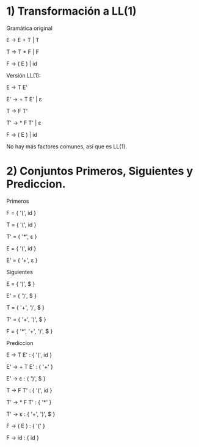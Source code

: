 # 1) Transformación a LL(1)

Gramática original

  E → E + T | T
  
  T → T * F | F
  
  F → ( E ) | id

Versión LL(1):

  E → T E'
  
  E' → + T E' | ε
  
  T → F T'
  
  T' → * F T' | ε
  
  F → ( E ) | id
  

No hay más factores comunes, así que es LL(1).

# 2) Conjuntos Primeros, Siguientes y Prediccion.

Primeros

  F = { '(', id }
  
  T = { '(', id }
  
  T' = { '*', ε }
  
  E = { '(', id }
  
  E' = { '+', ε }
  

Siguientes

  E = { ')', $ }
  
  E' = { ')', $ }
  
  T = { '+', ')', $ }
  
  T' = { '+', ')', $ }
  
  F = { '*', '+', ')', $ }
  

Prediccion

  E → T E' : { '(', id }
  
  E' → + T E' : { '+' }
  
  E' → ε : { ')', $ }
  
  T → F T' : { '(', id }
  
  T' → * F T' : { '*' }
  
  T' → ε : { '+', ')', $ }
  
  F → ( E ) : { '(' }
  
  F → id : { id }
  
